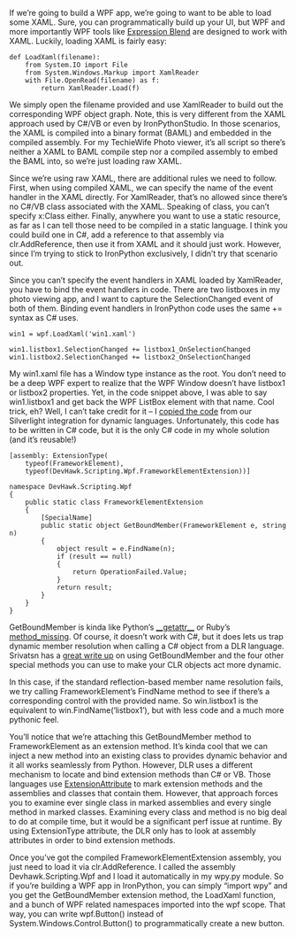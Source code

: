 If we’re going to build a WPF app, we’re going to want to be able to
load some XAML. Sure, you can programmatically build up your UI, but WPF
and more importantly WPF tools like [Expression
Blend](http://www.microsoft.com/expression/products/Overview.aspx?key=blend)
are designed to work with XAML. Luckily, loading XAML is fairly easy:

``` {.brush: .python}
def LoadXaml(filename):     
    from System.IO import File     
    from System.Windows.Markup import XamlReader     
    with File.OpenRead(filename) as f:     
        return XamlReader.Load(f)
```

We simply open the filename provided and use XamlReader to build out the
corresponding WPF object graph. Note, this is very different from the
XAML approach used by C\#/VB or even by IronPythonStudio. In those
scenarios, the XAML is compiled into a binary format (BAML) and embedded
in the compiled assembly. For my TechieWife Photo viewer, it’s all
script so there’s neither a XAML to BAML compile step nor a compiled
assembly to embed the BAML into, so we’re just loading raw XAML.

Since we’re using raw XAML, there are additional rules we need to
follow. First, when using compiled XAML, we can specify the name of the
event handler in the XAML directly. For XamlReader, that’s no allowed
since there’s no C\#/VB class associated with the XAML. Speaking of
class, you can’t specify x:Class either. Finally, anywhere you want to
use a static resource, as far as I can tell those need to be compiled in
a static language. I think you could build one in C\#, add a reference
to that assembly via clr.AddReference, then use it from XAML and it
should just work. However, since I’m trying to stick to IronPython
exclusively, I didn’t try that scenario out. 

Since you can’t specify the event handlers in XAML loaded by XamlReader,
you have to bind the event handlers in code. There are two listboxes in
my photo viewing app, and I want to capture the SelectionChanged event
of both of them. Binding event handlers in IronPython code uses the
same += syntax as C\# uses.

``` {.brush: .python}
win1 = wpf.LoadXaml('win1.xaml')     
     
win1.listbox1.SelectionChanged += listbox1_OnSelectionChanged     
win1.listbox2.SelectionChanged += listbox2_OnSelectionChanged
```

My win1.xaml file has a Window type instance as the root. You don’t need
to be a deep WPF expert to realize that the WPF Window doesn’t have
listbox1 or listbox2 properties. Yet, in the code snippet above, I was
able to say win1.listbox1 and get back the WPF ListBox element with that
name. Cool trick, eh? Well, I can’t take credit for it – I [copied the
code](http://www.codeplex.com/IronPython/SourceControl/FileView.aspx?itemId=649471&changeSetId=43433)
from our Silverlight integration for dynamic languages. Unfortunately,
this code has to be written in C\# code, but it is the only C\# code in
my whole solution (and it’s reusable!)

``` {.brush: .csharp}
[assembly: ExtensionType(    
    typeof(FrameworkElement),  
    typeof(DevHawk.Scripting.Wpf.FrameworkElementExtension))]  

namespace DevHawk.Scripting.Wpf  
{  
    public static class FrameworkElementExtension  
    {  
        [SpecialName]  
        public static object GetBoundMember(FrameworkElement e, string n)  
        {  
            object result = e.FindName(n);  
            if (result == null)  
            {  
                return OperationFailed.Value;  
            }  
            return result;  
        }  
    }  
}
```

GetBoundMember is kinda like Python’s
[\_\_getattr\_\_](http://www.python.org/doc/2.5.2/ref/attribute-access.html)
or Ruby’s [method\_missing](http://www.thinkruby.org/2007/10/48). Of
course, it doesn’t work with C\#, but it does lets us trap dynamic
member resolution when calling a C\# object from a DLR language.
Srivatsn has a [great write
up](http://blogs.msdn.com/srivatsn/archive/2008/04/12/turning-your-net-object-models-dynamic-for-ironpython.aspx)
on using GetBoundMember and the four other special methods you can use
to make your CLR objects act more dynamic.

In this case, if the standard reflection-based member name resolution
fails, we try calling FrameworkElement’s FindName method to see if
there’s a corresponding control with the provided name. So win.listbox1
is the equivalent to win.FindName(‘listbox1’), but with less code and a
much more pythonic feel.

You’ll notice that we’re attaching this GetBoundMember method to
FrameworkElement as an extension method. It’s kinda cool that we can
inject a new method into an existing class to provides dynamic behavior
and it all works seamlessly from Python. However, DLR uses a different
mechanism to locate and bind extension methods than C\# or VB. Those
languages use
[ExtensionAttribute](http://msdn.microsoft.com/en-us/library/system.runtime.compilerservices.extensionattribute.aspx)
to mark extension methods and the assemblies and classes that contain
them. However, that approach forces you to examine ever single class in
marked assemblies and every single method in marked classes. Examining
every class and method is no big deal to do at compile time, but it
would be a significant perf issue at runtime. By using ExtensionType
attribute, the DLR only has to look at assembly attributes in order to
bind extension methods.

Once you’ve got the compiled FrameworkElementExtension assembly, you
just need to load it via clr.AddReference. I called the assembly
Devhawk.Scripting.Wpf and I load it automatically in my wpy.py module.
So if you’re building a WPF app in IronPython, you can simply “import
wpy” and you get the GetBoundMember extension method, the LoadXaml
function, and a bunch of WPF related namespaces imported into the wpf
scope. That way, you can write wpf.Button() instead of
System.Windows.Control.Button() to programmatically create a new button.

